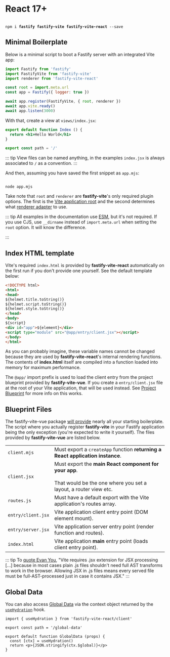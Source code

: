 # React 17+

<div class="inline-code"><code>
npm i <b>fastify</b> <b>fastify-vite</b> <b>fastify-vite-react</b> --save
</code></div>

## Minimal Boilerplate

Below is a minimal script to boot a Fastify server with an integrated Vite app:

```js
import Fastify from 'fastify'
import FastifyVite from 'fastify-vite'
import renderer from 'fastify-vite-react'

const root = import.meta.url
const app = Fastify({ logger: true })

await app.register(FastifyVite, { root, renderer })
await app.vite.ready()
await app.listen(3000)
```

With that, create a view at `views/index.jsx`:

```jsx
export default function Index () {
  return <h1>Hello World</h1>
}

export const path = '/'
```

::: tip
View files can be named anything, in the examples `index.jsx` is always associated to `/` as a convention.
:::

And then, assuming you have saved the first snippet as `app.mjs`:

<div class="inline-code"><code>
node app.mjs
</code></div>

Take note that `root` and `renderer` are <b>fastify-vite</b>'s only required plugin options. The first is the [Vite application root](https://vitejs.dev/config/#root) and the second determines what [renderer adapter](/concepts/renderer-adapters) to use.

::: tip
All examples in the documentation use [ESM][esm], but it's not required. If you use CJS, use `__dirname` instead of `import.meta.url` when setting the `root` option. It will know the difference.

[esm]: https://nodejs.org/api/esm.html

:::

## Index HTML template

Vite's required `index.html` is provided by <b>fastify-vite-react</b> automatically on the first run if you don't provide one yourself. See the default template below:

```html
<!DOCTYPE html>
<html>
<head>
${helmet.title.toString()}
${helmet.script.toString()}
${helmet.style.toString()}
</head>
<body>
${script}
<div id="app">${element}</div>
<script type="module" src="@app/entry/client.jsx"></script>
</body>
</html>
```

As you can probably imagine, these variable names cannot be changed because they are used by <b>fastify-vite-react</b>'s internal rendering functions. The contents of <b>index.html</b> itself are compiled into a function loaded into memory for maximum performance.

The `@app/` import prefix is used to load the client entry from the project blueprint provided by <b>fastify-vite-vue</b>. If you create a `entry/client.jsx` file at the root of your Vite application, that will be used instead. See [Project Blueprint](/concepts/project-blueprint) for more info on this works.

## Blueprint Files

The fastify-vite-vue package [will provide](/concepts/project-blueprint) nearly all your starting boilerplate. The script where you actually register <b>fastify-vite</b> in your Fastify application being the only exception (you're expected to write it yourself). The files provided by <b>fastify-vite-vue</b> are listed below.

<table class="infotable"><tr><td>
<code class="h inline-block">client.mjs</code></td>
<td>Must export a <code>createApp</code> function <b>returning a React application instance</b>.
</td></tr><tr><td>
<code class="h inline-block">client.jsx</code></td>
<td>Must export the <b>main React component for your app</b>.
<br><br>That would be the one where you set a layout, a router view etc.
</td></tr><tr><td>
<code class="h inline-block">routes.js</code></td>
<td>Must have a default export with the Vite application's routes array.
</td></tr><tr><td>
<code class="h inline-block">entry/client.jsx</code></td>
<td>Vite application client entry point (DOM element mount).
</td></tr><tr><td>
<code class="h inline-block">entry/server.jsx</code></td>
<td>Vite application server entry point (render function and routes).
</td></tr><tr><td>
<code class="h inline-block">index.html</code></td>
<td>Vite application <b>main</b> entry point (loads client entry point).
</td></tr></table>

::: tip
To [quote Evan You](https://twitter.com/youyuxi/status/1362050255009816577), "Vite requires .jsx extension for JSX processing [...] because in most cases plain .js files shouldn't need full AST transforms to work in the browser. Allowing JSX in .js files means every served file must be full-AST-processed just in case it contains JSX."
:::

## Global Data

You can also access [Global Data](/reference/global-data) via the context object returned by the [`useHydration`](/reference/functions) hook.

```vue
import { useHydration } from 'fastify-vite-react/client'

export const path = '/global-data'

export default function GlobalData (props) {
  const [ctx] = useHydration()
  return <p>{JSON.stringify(ctx.$global)}</p>
}
```
